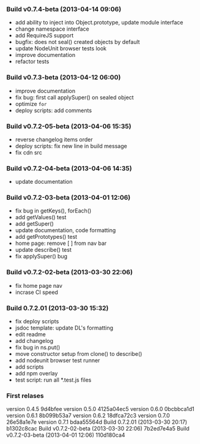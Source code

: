 ### Build v0.7.4-beta (2013-04-14 09:06) 
* add ability to inject into Object.prototype, update module interface
* change namespace interface
* add RequireJS support
* bugfix: does not seal() created objects by default
* update NodeUnit browser tests look
* improve documentation
* refactor tests

### Build v0.7.3-beta (2013-04-12 06:00) 
* improve documentation
* fix bug: first call applySuper() on sealed object
* optimize `for`
* deploy scripts: add comments

### Build v0.7.2-05-beta (2013-04-06 15:35) 
* reverse changelog items order
* deploy scripts: fix new line in build message
* fix cdn src

### Build v0.7.2-04-beta (2013-04-06 14:35)
* update documentation

### Build v0.7.2-03-beta (2013-04-01 12:06)
* fix bug in getKeys(), forEach()
* add getValues() test
* add getSuper()
* update documentation, code formatting
* add getPrototypes() test
* home page: remove [ ] from nav bar
* update describe() test
* fix applySuper() bug

### Build v0.7.2-02-beta (2013-03-30 22:06)
* fix home page nav
* incrase CI speed

### Build 0.7.2.01 (2013-03-30 15:32)
* fix deploy scripts
* jsdoc template: update DL's formatting
* edit readme
* add changelog
* fix bug in ns.put()
* move constructor setup from clone() to describe()
* add nodeunit browser test runner
* add scripts
* add npm overlay
* test script: run all *.test.js files

### First relases

version 0.4.5 9d4bfee
version 0.5.0 4125a04ec5
version 0.6.0 0bcbbca1d1
version 0.6.1 8b099b53a7
version 0.6.2 18dfca72c3
version 0.7.0 26e58a1e7e
version 0.7.1 bdaa55564d
Build 0.7.2.01 (2013-03-30 20:17) b1302c8cac
Build v0.7.2-02-beta (2013-03-30 22:06) 7b2ed7e4a5
Build v0.7.2-03-beta (2013-04-01 12:06) 110d180ca4
